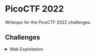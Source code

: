 # PicoCTF 2022

Writeups for the PicoCTF 2022 challenges.

## Challenges

<details>
<summary>Web Exploitation</summary>

| Challenge           | Points |
|---------------------|--------|
| Forbidden Paths[https://github.com/AmRam841/CTF/blob/main/SOAP]      | 200    |
| exaple       | 100    |
| exaple         | 100    |
| exaple       | 100    |
| exaple          | 200    |
| exaple           | 200    |
| exaple         | 100    |
| exaple               | 200    |
| exaple            | 200    |
| exaple              | 300    |

</details>
